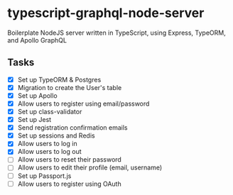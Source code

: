 # typescript-graphql-node-server

Boilerplate NodeJS server written in TypeScript, using Express, TypeORM, and Apollo GraphQL

## Tasks

- [x] Set up TypeORM & Postgres
- [x] Migration to create the User's table
- [x] Set up Apollo
- [x] Allow users to register using email/password
- [x] Set up class-validator
- [x] Set up Jest
- [x] Send registration confirmation emails
- [x] Set up sessions and Redis
- [x] Allow users to log in
- [x] Allow users to log out
- [ ] Allow users to reset their password
- [ ] Allow users to edit their profile (email, username)
- [ ] Set up Passport.js
- [ ] Allow users to register using OAuth
